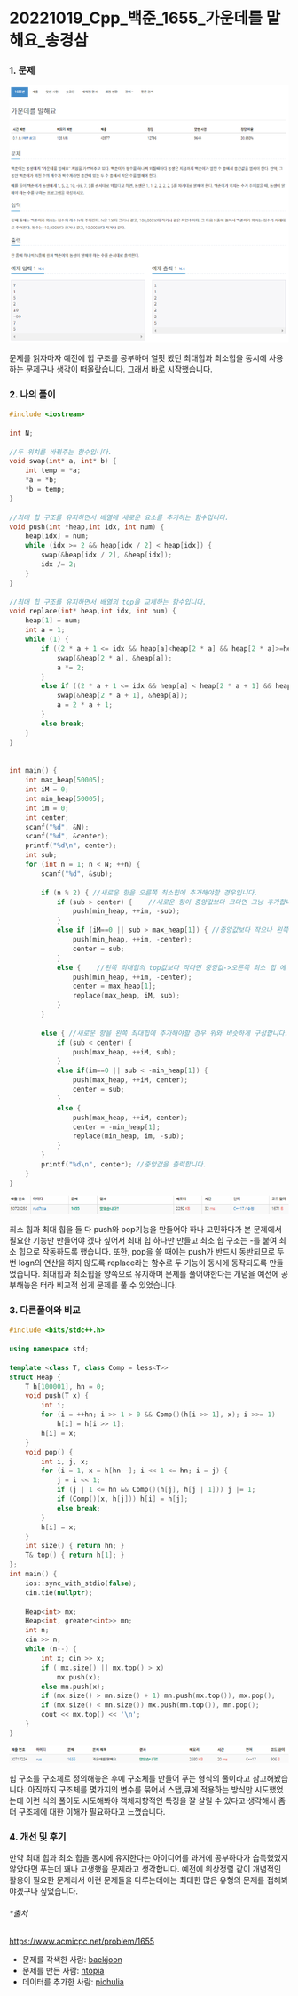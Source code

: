 # 20221019_Cpp_백준_1655_가운데를 말해요_송경삼

### 1. 문제

![](1019_Cpp_백준_1655_가운데를%20말해요_assets/2022-10-19-15-03-47-image.png)

문제를 읽자마자 예전에 힙 구조를 공부하며 얼핏 봤던 최대힙과 최소힙을 동시에 사용하는 문제구나 생각이 떠올랐습니다. 그래서 바로 시작했습니다.

### 2. 나의 풀이

```cpp
#include <iostream>

int N;

//두 위치를 바꿔주는 함수입니다.
void swap(int* a, int* b) {
    int temp = *a;
    *a = *b;
    *b = temp;
}

//최대 힙 구조를 유지하면서 배열에 새로운 요소를 추가하는 함수입니다.
void push(int *heap,int idx, int num) {
    heap[idx] = num;
    while (idx >= 2 && heap[idx / 2] < heap[idx]) {
        swap(&heap[idx / 2], &heap[idx]);
        idx /= 2;
    }
}

//최대 힙 구조를 유지하면서 배열의 top을 교체하는 함수입니다.
void replace(int* heap,int idx, int num) {
    heap[1] = num;
    int a = 1;
    while (1) {
        if ((2 * a + 1 <= idx && heap[a]<heap[2 * a] && heap[2 * a]>=heap[2 * a + 1]) || (2 * a == idx && heap[a] < heap[2 * a])) {
            swap(&heap[2 * a], &heap[a]);
            a *= 2;
        }
        else if ((2 * a + 1 <= idx && heap[a] < heap[2 * a + 1] && heap[2 * a] < heap[2 * a + 1])) {
            swap(&heap[2 * a + 1], &heap[a]);
            a = 2 * a + 1;
        }
        else break;
    }
}


int main() {
    int max_heap[50005];
    int iM = 0;
    int min_heap[50005];
    int im = 0;
    int center;
    scanf("%d", &N);
    scanf("%d", &center);
    printf("%d\n", center);
    int sub;
    for (int n = 1; n < N; ++n) {
        scanf("%d", &sub);

        if (n % 2) { //새로운 항을 오른쪽 최소힙에 추가해야할 경우입니다.
            if (sub > center) {    //새로운 항이 중앙값보다 크다면 그냥 추가합니다.
                push(min_heap, ++im, -sub);
            }
            else if (iM==0 || sub > max_heap[1]) { //중앙값보다 작으나 왼쪽 최대힙의 top보다 크다면 중앙값을 교체하고 원래 중앙값을 오른쪽 최대힙에 추가합니다.
                push(min_heap, ++im, -center);
                center = sub;
            }
            else {    //왼쪽 최대힙의 top값보다 작다면 중앙값->오른쪽 최소 힙 에 추가, 왼쪽 top값 -> 중앙값 , 새로운 항 -> 왼쪽 최대 힙에 추가 합니다.
                push(min_heap, ++im, -center);
                center = max_heap[1];
                replace(max_heap, iM, sub);
            }
        }

        else { //새로운 항을 왼쪽 최대힙에 추가해야할 경우 위와 비슷하게 구성합니다.
            if (sub < center) {
                push(max_heap, ++iM, sub);
            }
            else if(im==0 || sub < -min_heap[1]) {
                push(max_heap, ++iM, center);
                center = sub;
            }
            else {
                push(max_heap, ++iM, center);
                center = -min_heap[1];
                replace(min_heap, im, -sub);
            }
        }
        printf("%d\n", center); //중앙값을 출력합니다.
    }
}
```

![](1019_Cpp_백준_1655_가운데를%20말해요_assets/2022-10-19-15-20-13-image.png)

최소 힙과 최대 힙을 둘 다 push와 pop기능을 만들어야 하나 고민하다가 본 문제에서 필요한 기능만 만들어야 겠다 싶어서 최대 힙 하나만 만들고 최소 힙 구조는 -를 붙여 최소 힙으로 작동하도록 했습니다. 또한, pop을 쓸 때에는 push가 반드시 동반되므로 두번 logn의 연산을 하지 않도록 replace라는 함수로 두 기능이 동시에 동작되도록 만들었습니다. 최대힙과 최소힙을 양쪽으로 유지하며 문제를 풀어야한다는 개념을 예전에 공부해놓은 터라 비교적 쉽게 문제를 풀 수 있었습니다.



### 3. 다른풀이와 비교

```cpp
#include <bits/stdc++.h>

using namespace std;

template <class T, class Comp = less<T>>
struct Heap {
    T h[100001], hn = 0;
    void push(T x) {
        int i;
        for (i = ++hn; i >> 1 > 0 && Comp()(h[i >> 1], x); i >>= 1)
            h[i] = h[i >> 1];
        h[i] = x;
    }
    void pop() {
        int i, j, x;
        for (i = 1, x = h[hn--]; i << 1 <= hn; i = j) {
            j = i << 1;
            if (j | 1 <= hn && Comp()(h[j], h[j | 1])) j |= 1;
            if (Comp()(x, h[j])) h[i] = h[j];
            else break;
        }
        h[i] = x;
    }
    int size() { return hn; }
    T& top() { return h[1]; }
};
int main() {
    ios::sync_with_stdio(false);
    cin.tie(nullptr);

    Heap<int> mx;
    Heap<int, greater<int>> mn;
    int n;
    cin >> n;
    while (n--) {
        int x; cin >> x;
        if (!mx.size() || mx.top() > x)
            mx.push(x);
        else mn.push(x);
        if (mx.size() > mn.size() + 1) mn.push(mx.top()), mx.pop();
        if (mx.size() < mn.size()) mx.push(mn.top()), mn.pop();
        cout << mx.top() << '\n';
    }
}
```

![](1019_Cpp_백준_1655_가운데를%20말해요_assets/2022-10-20-17-42-35-image.png)

힙 구조를 구조체로 정의해놓은 후에 구조체를 만들어 푸는 형식의 풀이라고 참고해봤습니다. 아직까지 구조체를 몇가지의 변수를 묶어서 스탭,큐에 적용하는 방식만 시도했었는데 이런 식의 풀이도 시도해봐야 객체지향적인 특징을 잘 살릴 수 있다고 생각해서 좀 더 구조체에 대한 이해가 필요하다고 느꼈습니다.

### 4. 개선 및 후기

만약 최대 힙과 최소 힙을 동시에 유지한다는 아이디어를 과거에 공부하다가 습득했었지 않았다면 푸는데 꽤나 고생했을 문제라고 생각합니다. 예전에 위상정렬 같이 개념적인 활용이 필요한 문제라서 이런 문제들을 다루는데에는 최대한 많은 유형의 문제를 접해봐야겠구나 싶었습니다.

###### *출처

https://www.acmicpc.net/problem/1655

- 문제를 각색한 사람: [baekjoon](https://www.acmicpc.net/user/baekjoon)
- 문제를 만든 사람: [ntopia](https://www.acmicpc.net/user/ntopia)
- 데이터를 추가한 사람: [pichulia](https://www.acmicpc.net/user/pichulia)
